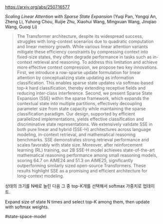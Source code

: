 https://arxiv.org/abs/2507.16577

*Scaling Linear Attention with Sparse State Expansion* (Yuqi Pan, Yongqi An, Zheng Li, Yuhong Chou, Ruijie Zhu, Xiaohui Wang, Mingxuan Wang, Jinqiao Wang, Guoqi Li)

> The Transformer architecture, despite its widespread success, struggles with long-context scenarios due to quadratic computation and linear memory growth. While various linear attention variants mitigate these efficiency constraints by compressing context into fixed-size states, they often degrade performance in tasks such as in-context retrieval and reasoning. To address this limitation and achieve more effective context compression, we propose two key innovations. First, we introduce a row-sparse update formulation for linear attention by conceptualizing state updating as information classification. This enables sparse state updates via softmax-based top-$k$ hard classification, thereby extending receptive fields and reducing inter-class interference. Second, we present Sparse State Expansion (SSE) within the sparse framework, which expands the contextual state into multiple partitions, effectively decoupling parameter size from state capacity while maintaining the sparse classification paradigm. Our design, supported by efficient parallelized implementations, yields effective classification and discriminative state representations. We extensively validate SSE in both pure linear and hybrid (SSE-H) architectures across language modeling, in-context retrieval, and mathematical reasoning benchmarks. SSE demonstrates strong retrieval performance and scales favorably with state size. Moreover, after reinforcement learning (RL) training, our 2B SSE-H model achieves state-of-the-art mathematical reasoning performance among small reasoning models, scoring 64.7 on AIME24 and 51.3 on AIME25, significantly outperforming similarly sized open-source Transformers. These results highlight SSE as a promising and efficient architecture for long-context modeling.

상태의 크기를 N배로 늘린 다음 그 중 top-K개를 선택해서 softmax 가중치로 업데이트.

<english>
Expand size of state N times and select top-K among them, then update with softmax weights.
</english>

#state-space-model 